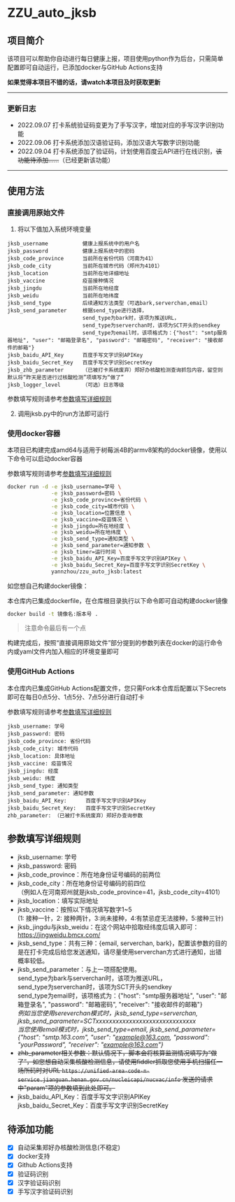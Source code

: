 # ZZU_auto_jksb

## 项目简介

该项目可以帮助你自动进行每日健康上报，项目使用python作为后台，只需简单配置即可自动运行，已添加docker与GitHub Actions支持

**如果觉得本项目不错的话，请watch本项目及时获取更新**

---
### 更新日志

- 2022.09.07 打卡系统验证码变更为了手写汉字，增加对应的手写汉字识别功能
- 2022.09.06 打卡系统添加汉语验证码，添加汉语大写数字识别功能
- 2022.09.04 打卡系统添加了验证码，计划使用百度云API进行在线识别，~~该功能待添加……~~（已经更新该功能）

---

## 使用方法
### 直接调用原始文件
1. 将以下值加入系统环境变量
```
jksb_username           健康上报系统中的用户名
jksb_password           健康上报系统中的密码
jksb_code_province      当前所在省份代码（河南为41）
jksb_code_city          当前所在城市代码（郑州为4101）
jksb_location           当前所在地详细地址
jksb_vaccine            疫苗接种情况
jksb_jingdu             当前所在地经度
jksb_weidu              当前所在地纬度
jksb_send_type          后续通知方法类型（可选bark,serverchan,email）
jksb_send_parameter     根据send_type进行选择，
                        send_type为bark时，该项为推送URL，
                        send_type为serverchan时，该项为SCT开头的sendkey
                        send_type为email时，该项格式为：{"host": "smtp服务器地址", "user": "邮箱登录名", "password": "邮箱密码", "receiver": "接收邮件的邮箱"}
jksb_baidu_API_Key      百度手写文字识别APIKey
jksb_baidu_Secret_Key   百度手写文字识别SecretKey
jksb_zhb_parameter      （已被打卡系统废弃）郑好办核酸检测查询抓包内容，留空则默认将“昨天是否进行过核酸检测”项填写为“做了”
jksb_logger_level       （可选）日志等级
```
参数填写规则请参考[参数填写详细规则](#1)

2. 调用jksb.py中的run方法即可运行

### 使用docker容器
本项目已构建完成amd64与适用于树莓派4B的armv8架构的docker镜像，使用以下命令可以启动docker容器

参数填写规则请参考[参数填写详细规则](#1)
```bash
docker run -d -e jksb_username=学号 \
              -e jksb_password=密码 \
              -e jksb_code_province=省份代码 \
              -e jksb_code_city=城市代码 \
              -e jksb_location=位置信息 \
              -e jksb_vaccine=疫苗情况 \
              -e jksb_jingdu=所在地经度 \
              -e jksb_weidu=所在地纬度 \
              -e jksb_send_type=通知类型 \
              -e jksb_send_parameter=通知参数 \
              -e jksb_timer=运行时间 \
              -e jksb_baidu_API_Key=百度手写文字识别APIKey \
              -e jksb_baidu_Secret_Key=百度手写文字识别SecretKey \
              yannzhou/zzu_auto_jksb:latest
```
如您想自己构建docker镜像：

本仓库内已集成dockerfile，在仓库根目录执行以下命令即可自动构建docker镜像
```bash
docker build -t 镜像名:版本号 .
```
> 注意命令最后有一个点

构建完成后，按照“直接调用原始文件”部分提到的参数列表在docker的运行命令内或yaml文件内加入相应的环境变量即可

### 使用GitHub Actions
本仓库内已集成GitHub Actions配置文件，您只需Fork本仓库后配置以下Secrets即可在每日0点5分、1点5分、7点5分进行自动打卡

参数填写规则请参考[参数填写详细规则](#1)
```
jksb_username: 学号
jksb_password: 密码
jksb_code_province: 省份代码
jksb_code_city: 城市代码
jksb_location: 具体地址
jksb_vaccine: 疫苗情况
jksb_jingdu: 经度
jksb_weidu: 纬度
jksb_send_type: 通知类型
jksb_send_parameter: 通知参数
jksb_baidu_API_Key:      百度手写文字识别APIKey
jksb_baidu_Secret_Key:   百度手写文字识别SecretKey
zhb_parameter: （已被打卡系统废弃）郑好办查询参数
```

<div id="1"></div>

## 参数填写详细规则
- jksb_username: 学号
- jksb_password: 密码
- jksb_code_province：所在地身份证号编码的前两位  
- jksb_code_city：所在地身份证号编码的前四位  
（例如人在河南郑州就是jksb_code_province=41，jksb_code_city=4101）  
- jksb_location：填写实际地址
- jksb_vaccine：按照以下情况填写数字1~5  
(1: 接种一针，2: 接种两针，3:尚未接种，4:有禁忌症无法接种，5:接种三针)  
- jksb_jingdu与jksb_weidu：在这个网站中拾取经纬度后填入即可：https://jingweidu.bmcx.com/
- jksb_send_type：共有三种：{email, serverchan, bark}，配置该参数的目的是在打卡完成后给您发送通知，请尽量使用serverchan方式进行通知，出错概率较低。
- jksb_send_parameter：与上一项搭配使用。  
send_type为bark与serverchan时，该项为推送URL，  
send_type为serverchan时，该项为SCT开头的sendkey  
send_type为email时，该项格式为：{"host": "smtp服务器地址", "user": "邮箱登录名", "password": "邮箱密码", "receiver": "接收邮件的邮箱"}  
*例如当您使用sereverchan模式时，jksb_send_type=serverchan, jksb_send_parameter=SCTxxxxxxxxxxxxxxxxxxxxxxxxxxxxxx*  
*当您使用email模式时，jksb_send_type=email, jksb_send_parameter={"host": "smtp.163.com", "user": "example@163.com, "password": "yourPassword", "receiver": "example@163.com"}*
- ~~zhb_parameter相关参数：默认情况下，脚本会将核算监测情况填写为“做了”，如您想自动采集核酸检测信息，请使用fiddler抓取您使用手机扫描任一场所码时对URL `https://unified-area-code-n-service.jianguan.henan.gov.cn/nucleicapi/nucvac/info` 发送的请求中"param"项的参数填到此处即可。~~
- jksb_baidu_API_Key：百度手写文字识别APIKey  
  jksb_baidu_Secret_Key：百度手写文字识别SecretKey

## 待添加功能
- [x] 自动采集郑好办核酸检测信息(不稳定)
- [x] docker支持
- [x] Github Actions支持
- [x] 验证码识别
- [x] 汉字验证码识别
- [x] 手写汉字验证码识别